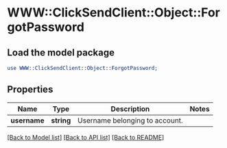 # WWW::ClickSendClient::Object::ForgotPassword

## Load the model package
```perl
use WWW::ClickSendClient::Object::ForgotPassword;
```

## Properties
Name | Type | Description | Notes
------------ | ------------- | ------------- | -------------
**username** | **string** | Username belonging to account. | 

[[Back to Model list]](../README.md#documentation-for-models) [[Back to API list]](../README.md#documentation-for-api-endpoints) [[Back to README]](../README.md)


